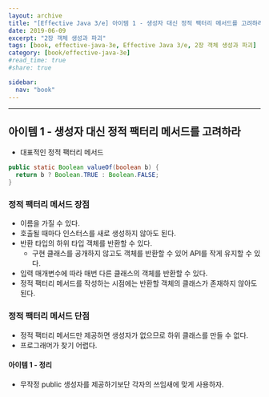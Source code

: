 ```yaml
---
layout: archive
title: "[Effective Java 3/e] 아이템 1 - 생성자 대신 정적 팩터리 메서드를 고려하라"
date: 2019-06-09
excerpt: "2장 객체 생성과 파괴"
tags: [book, effective-java-3e, Effective Java 3/e, 2장 객체 생성과 파괴]
category: [book/effective-java-3e]
#read_time: true
#share: true

sidebar:
  nav: "book"
---
```


* * *

## 아이템 1 - 생성자 대신 정적 팩터리 메서드를 고려하라

* 대표적인 정적 팩터리 메서드

```java
public static Boolean valueOf(boolean b) {
  return b ? Boolean.TRUE : Boolean.FALSE;
}
```

### 정적 팩터리 메서드 장점

* 이름을 가질 수 있다.
* 호출될 때마다 인스터스를 새로 생성하지 않아도 된다.
* 반환 타입의 하위 타입 객체를 반환할 수 있다.
  * 구현 클래스를 공개하지 않고도 객체를 반환할 수 있어 API를 작게 유지할 수 있다.
* 입력 매개변수에 따라 매번 다른 클래스의 객체를 반환할 수 있다.
* 정적 팩터리 메서드를 작성하는 시점에는 반환할 객체의 클래스가 존재하지 않아도 된다.

### 정적 팩터리 메서드 단점

* 정적 팩터리 메서드만 제공하면 생성자가 없으므로 하위 클래스를 만들 수 없다.
* 프로그래머가 찾기 어렵다.

#### 아이템 1 - 정리

* 무작정 public 생성자를 제공하기보단 각자의 쓰임새에 맞게 사용하자.
